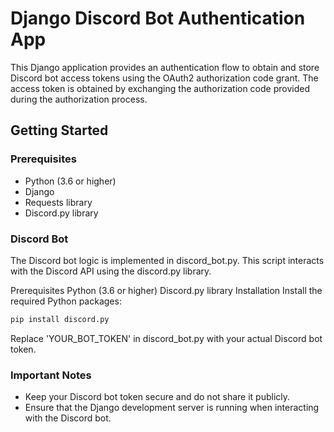 # Django Discord Bot Authentication App

This Django application provides an authentication flow to obtain and store Discord bot access tokens using the OAuth2 authorization code grant. The access token is obtained by exchanging the authorization code provided during the authorization process.

## Getting Started

### Prerequisites

- Python (3.6 or higher)
- Django
- Requests library
- Discord.py library


### Discord Bot
The Discord bot logic is implemented in discord_bot.py. This script interacts with the Discord API using the discord.py library.

Prerequisites
Python (3.6 or higher)
Discord.py library
Installation
Install the required Python packages:

```bash
pip install discord.py
```

Replace 'YOUR_BOT_TOKEN' in discord_bot.py with your actual Discord bot token.

### Important Notes
- Keep your Discord bot token secure and do not share it publicly.
- Ensure that the Django development server is running when interacting with the Discord bot.
